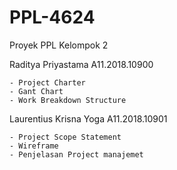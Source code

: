 # PPL-4624
Proyek PPL
Kelompok 2 

Raditya Priyastama A11.2018.10900
```
- Project Charter
- Gant Chart
- Work Breakdown Structure
```
Laurentius Krisna Yoga A11.2018.10901
```
- Project Scope Statement
- Wireframe
- Penjelasan Project manajemet
```
